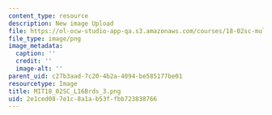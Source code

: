 ```yaml
---
content_type: resource
description: New image Upload
file: https://ol-ocw-studio-app-qa.s3.amazonaws.com/courses/18-02sc-multivariable-calculus-fall-2010/2e1ced087e1c8a1ab53ffbb723838766_MIT18_02SC_L16Brds_3.png
file_type: image/png
image_metadata:
  caption: ''
  credit: ''
  image-alt: ''
parent_uid: c27b3aad-7c20-4b2a-4094-be585177be01
resourcetype: Image
title: MIT18_02SC_L16Brds_3.png
uid: 2e1ced08-7e1c-8a1a-b53f-fbb723838766
---
```

